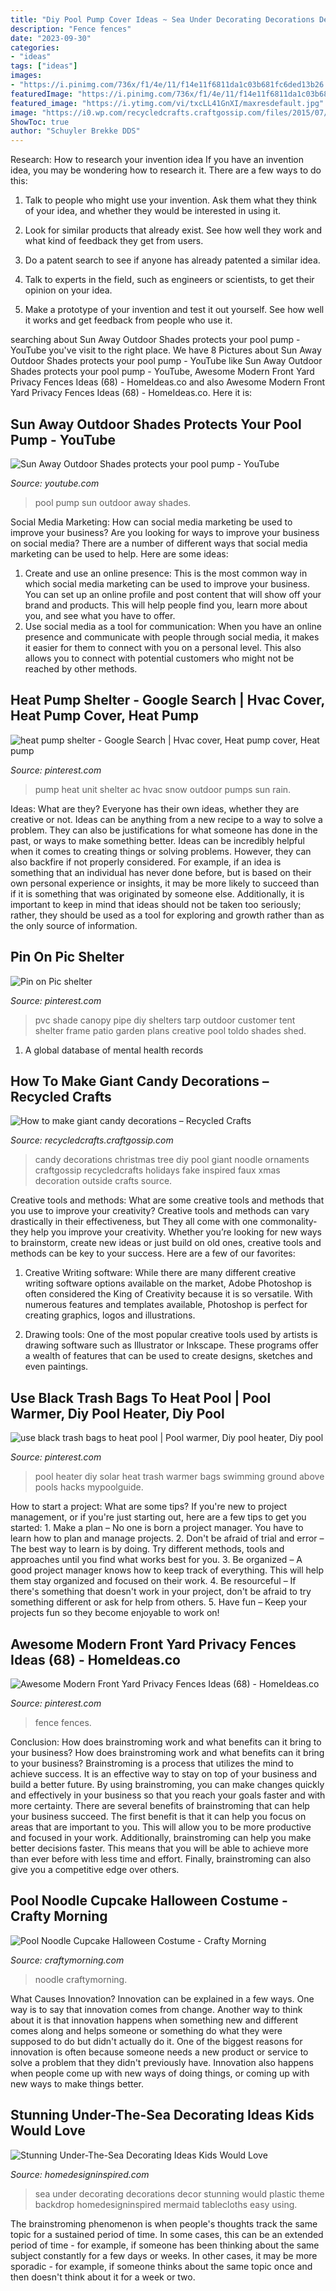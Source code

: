 ```yaml
---
title: "Diy Pool Pump Cover Ideas ~ Sea Under Decorating Decorations Decor Stunning Would Plastic Theme Backdrop Homedesigninspired Mermaid Tablecloths Easy Using"
description: "Fence fences"
date: "2023-09-30"
categories:
- "ideas"
tags: ["ideas"]
images:
- "https://i.pinimg.com/736x/f1/4e/11/f14e11f6811da1c03b681fc6ded13b26.jpg"
featuredImage: "https://i.pinimg.com/736x/f1/4e/11/f14e11f6811da1c03b681fc6ded13b26.jpg"
featured_image: "https://i.ytimg.com/vi/txcLL41GnXI/maxresdefault.jpg"
image: "https://i0.wp.com/recycledcrafts.craftgossip.com/files/2015/07/tree-candy.jpg?fit=569%2C808"
ShowToc: true
author: "Schuyler Brekke DDS"
---
```



Research: How to research your invention idea
If you have an invention idea, you may be wondering how to research it. There are a few ways to do this:
1. Talk to people who might use your invention. Ask them what they think of your idea, and whether they would be interested in using it.

2. Look for similar products that already exist. See how well they work and what kind of feedback they get from users.

3. Do a patent search to see if anyone has already patented a similar idea.

4. Talk to experts in the field, such as engineers or scientists, to get their opinion on your idea.

5. Make a prototype of your invention and test it out yourself. See how well it works and get feedback from people who use it.

	

		
searching about Sun Away Outdoor Shades protects your pool pump - YouTube you've visit to the right place. We have 8 Pictures about Sun Away Outdoor Shades protects your pool pump - YouTube like Sun Away Outdoor Shades protects your pool pump - YouTube, Awesome Modern Front Yard Privacy Fences Ideas (68) - HomeIdeas.co and also Awesome Modern Front Yard Privacy Fences Ideas (68) - HomeIdeas.co. Here it is:
		
    
## Sun Away Outdoor Shades Protects Your Pool Pump - YouTube

<img loading=lazy src="https://i.ytimg.com/vi/txcLL41GnXI/maxresdefault.jpg" onerror="this.onerror=null;this.src='https://tse3.mm.bing.net/th?id=OIP.dRAyrbrzylSJikcaGbP3SQHaEK&amp;pid=15.1';" alt="Sun Away Outdoor Shades protects your pool pump - YouTube">

_Source: youtube.com_

>pool pump sun outdoor away shades. 

	

Social Media Marketing: How can social media marketing be used to improve your business?
Are you looking for ways to improve your business on social media? There are a number of different ways that social media marketing can be used to help. Here are some ideas: 
1. Create and use an online presence: This is the most common way in which social media marketing can be used to improve your business. You can set up an online profile and post content that will show off your brand and products. This will help people find you, learn more about you, and see what you have to offer. 
2. Use social media as a tool for communication: When you have an online presence and communicate with people through social media, it makes it easier for them to connect with you on a personal level. This also allows you to connect with potential customers who might not be reached by other methods. 

    
## Heat Pump Shelter - Google Search | Hvac Cover, Heat Pump Cover, Heat Pump

<img loading=lazy src="https://i.pinimg.com/originals/71/5f/2d/715f2dad7ce6dbf4056c8b5692d3ab31.jpg" onerror="this.onerror=null;this.src='https://tse4.mm.bing.net/th?id=OIP.gpH-sh1V6VNlFRBJeWqI7gHaLH&amp;pid=15.1';" alt="heat pump shelter - Google Search | Hvac cover, Heat pump cover, Heat pump">

_Source: pinterest.com_

>pump heat unit shelter ac hvac snow outdoor pumps sun rain. 

	

Ideas: What are they?
Everyone has their own ideas, whether they are creative or not. Ideas can be anything from a new recipe to a way to solve a problem. They can also be justifications for what someone has done in the past, or ways to make something better. 
Ideas can be incredibly helpful when it comes to creating things or solving problems. However, they can also backfire if not properly considered. For example, if an idea is something that an individual has never done before, but is based on their own personal experience or insights, it may be more likely to succeed than if it is something that was originated by someone else. Additionally, it is important to keep in mind that ideas should not be taken too seriously; rather, they should be used as a tool for exploring and growth rather than as the only source of information.

    
## Pin On Pic Shelter

<img loading=lazy src="https://i.pinimg.com/736x/f4/e5/1e/f4e51e99dbca782ad1917f9df80e758b--shelters-pvc.jpg" onerror="this.onerror=null;this.src='https://tse3.mm.bing.net/th?id=OIP.e-FnQdIk9opRXv1ZIIXBnwHaNK&amp;pid=15.1';" alt="Pin on Pic shelter">

_Source: pinterest.com_

>pvc shade canopy pipe diy shelters tarp outdoor customer tent shelter frame patio garden plans creative pool toldo shades shed. 

	

1. A global database of mental health records 

    
## How To Make Giant Candy Decorations – Recycled Crafts

<img loading=lazy src="https://i0.wp.com/recycledcrafts.craftgossip.com/files/2015/07/tree-candy.jpg?fit=569%2C808" onerror="this.onerror=null;this.src='https://tse1.mm.bing.net/th?id=OIP.iTbx_GA0nTImC0VNQ7_ugwHaKh&amp;pid=15.1';" alt="How to make giant candy decorations – Recycled Crafts">

_Source: recycledcrafts.craftgossip.com_

>candy decorations christmas tree diy pool giant noodle ornaments craftgossip recycledcrafts holidays fake inspired faux xmas decoration outside crafts source. 

	

Creative tools and methods: What are some creative tools and methods that you use to improve your creativity?
Creative tools and methods can vary drastically in their effectiveness, but They all come with one commonality- they help you improve your creativity. Whether you’re looking for new ways to brainstorm, create new ideas or just build on old ones, creative tools and methods can be key to your success. Here are a few of our favorites: 
1. Creative Writing software: While there are many different creative writing software options available on the market, Adobe Photoshop is often considered the King of Creativity because it is so versatile. With numerous features and templates available, Photoshop is perfect for creating graphics, logos and illustrations.

2. Drawing tools: One of the most popular creative tools used by artists is drawing software such as Illustrator or Inkscape. These programs offer a wealth of features that can be used to create designs, sketches and even paintings.

    
## Use Black Trash Bags To Heat Pool | Pool Warmer, Diy Pool Heater, Diy Pool

<img loading=lazy src="https://i.pinimg.com/736x/49/f9/49/49f949ac84d45b7d0b2de67b0cbc40b8--bbq-ideas-pool-ideas.jpg" onerror="this.onerror=null;this.src='https://tse4.mm.bing.net/th?id=OIP.gOcFfnVNQXcvwmBp8r7qNQHaFj&amp;pid=15.1';" alt="use black trash bags to heat pool | Pool warmer, Diy pool heater, Diy pool">

_Source: pinterest.com_

>pool heater diy solar heat trash warmer bags swimming ground above pools hacks mypoolguide. 

	

How to start a project: What are some tips?
If you're new to project management, or if you're just starting out, here are a few tips to get you started: 1. Make a plan – No one is born a project manager. You have to learn how to plan and manage projects. 2. Don't be afraid of trial and error – The best way to learn is by doing. Try different methods, tools and approaches until you find what works best for you. 3. Be organized – A good project manager knows how to keep track of everything. This will help them stay organized and focused on their work. 4. Be resourceful – If there's something that doesn't work in your project, don't be afraid to try something different or ask for help from others. 5. Have fun – Keep your projects fun so they become enjoyable to work on!

    
## Awesome Modern Front Yard Privacy Fences Ideas (68) - HomeIdeas.co

<img loading=lazy src="https://i.pinimg.com/736x/f1/4e/11/f14e11f6811da1c03b681fc6ded13b26.jpg" onerror="this.onerror=null;this.src='https://tse2.mm.bing.net/th?id=OIP.kZhB9h0wpQRfDGyYEXNBewHaJ3&amp;pid=15.1';" alt="Awesome Modern Front Yard Privacy Fences Ideas (68) - HomeIdeas.co">

_Source: pinterest.com_

>fence fences. 

	

Conclusion: How does brainstroming work and what benefits can it bring to your business?
How does brainstroming work and what benefits can it bring to your business? Brainstroming is a process that utilizes the mind to achieve success. It is an effective way to stay on top of your business and build a better future. By using brainstroming, you can make changes quickly and effectively in your business so that you reach your goals faster and with more certainty. There are several benefits of brainstroming that can help your business succeed. The first benefit is that it can help you focus on areas that are important to you. This will allow you to be more productive and focused in your work. Additionally, brainstroming can help you make better decisions faster. This means that you will be able to achieve more than ever before with less time and effort. Finally, brainstroming can also give you a competitive edge over others.

    
## Pool Noodle Cupcake Halloween Costume - Crafty Morning

<img loading=lazy src="https://cdn.craftymorning.com/wp-content/uploads/2020/10/pool-noodle-cupcake-costume-halloween.png" onerror="this.onerror=null;this.src='https://tse3.mm.bing.net/th?id=OIP.R_8cOzo6DZ10epl4dhTn-gHaNK&amp;pid=15.1';" alt="Pool Noodle Cupcake Halloween Costume - Crafty Morning">

_Source: craftymorning.com_

>noodle craftymorning. 

	

What Causes Innovation?
Innovation can be explained in a few ways. One way is to say that innovation comes from change. Another way to think about it is that innovation happens when something new and different comes along and helps someone or something do what they were supposed to do but didn't actually do it. 
One of the biggest reasons for innovation is often because someone needs a new product or service to solve a problem that they didn't previously have. Innovation also happens when people come up with new ways of doing things, or coming up with new ways to make things better.

    
## Stunning Under-The-Sea Decorating Ideas Kids Would Love

<img loading=lazy src="http://www.homedesigninspired.com/wp-content/uploads/2017/06/under-the-sea-decorating-inspiration-14.jpg" onerror="this.onerror=null;this.src='https://tse2.mm.bing.net/th?id=OIP.BiUZKwaWtiuOxYtjIg1ZFQHaKg&amp;pid=15.1';" alt="Stunning Under-The-Sea Decorating Ideas Kids Would Love">

_Source: homedesigninspired.com_

>sea under decorating decorations decor stunning would plastic theme backdrop homedesigninspired mermaid tablecloths easy using. 

	

The brainstroming phenomenon is when people's thoughts track the same topic for a sustained period of time. In some cases, this can be an extended period of time - for example, if someone has been thinking about the same subject constantly for a few days or weeks. In other cases, it may be more sporadic - for example, if someone thinks about the same topic once and then doesn't think about it for a week or two.

